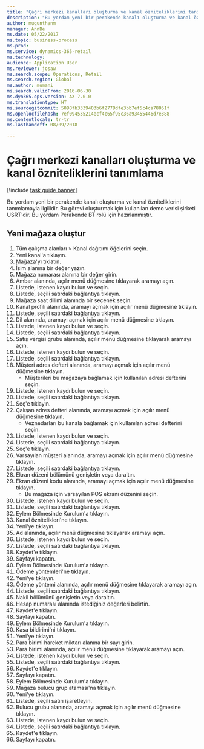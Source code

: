 ```yaml
--- 
title: "Çağrı merkezi kanalları oluşturma ve kanal özniteliklerini tanımlama"
description: "Bu yordam yeni bir perakende kanalı oluşturma ve kanal özniteliklerini tanımlamayla ilgilidir."
author: mugunthanm
manager: AnnBe
ms.date: 05/22/2017
ms.topic: business-process
ms.prod: 
ms.service: dynamics-365-retail
ms.technology: 
audience: Application User
ms.reviewer: josaw
ms.search.scope: Operations, Retail
ms.search.region: Global
ms.author: mumani
ms.search.validFrom: 2016-06-30
ms.dyn365.ops.version: AX 7.0.0
ms.translationtype: HT
ms.sourcegitcommit: 5098fb3339403b6f2779dfe3bb7ef5c4ca78051f
ms.openlocfilehash: 7ef094535214ecf4c65f95c36a93455446d7e388
ms.contentlocale: tr-tr
ms.lasthandoff: 08/09/2018

---
```

# <a name="create-call-center-channels-and-define-channel-attributes"></a>Çağrı merkezi kanalları oluşturma ve kanal özniteliklerini tanımlama

[!include [task guide banner](../includes/task-guide-banner.md)]

Bu yordam yeni bir perakende kanalı oluşturma ve kanal özniteliklerini tanımlamayla ilgilidir. Bu görevi oluşturmak için kullanılan demo verisi şirketi USRT'dir. Bu yordam Perakende BT rolü için hazırlanmıştır.


## <a name="create-new-store"></a>Yeni mağaza oluştur
1. Tüm çalışma alanları > Kanal dağıtımı öğelerini seçin.
2. Yeni kanal'a tıklayın.
3. Mağaza'yı tıklatın.
4. İsim alanına bir değer yazın.
5. Mağaza numarası alanına bir değer girin.
6. Ambar alanında, açılır menü düğmesine tıklayarak aramayı açın.
7. Listede, istenen kaydı bulun ve seçin.
8. Listede, seçili satırdaki bağlantıya tıklayın.
9. Mağaza saat dilimi alanında bir seçenek seçin.
10. Kanal profili alanında, aramayı açmak için açılır menü düğmesine tıklayın.
11. Listede, seçili satırdaki bağlantıya tıklayın.
12. Dil alanında, aramayı açmak için açılır menü düğmesine tıklayın.
13. Listede, istenen kaydı bulun ve seçin.
14. Listede, seçili satırdaki bağlantıya tıklayın.
15. Satış vergisi grubu alanında, açılır menü düğmesine tıklayarak aramayı açın.
16. Listede, istenen kaydı bulun ve seçin.
17. Listede, seçili satırdaki bağlantıya tıklayın.
18. Müşteri adres defteri alanında, aramayı açmak için açılır menü düğmesine tıklayın.
    * Müşterileri bu mağazaya bağlamak için kullanılan adresi defterini seçin.  
19. Listede, istenen kaydı bulun ve seçin.
20. Listede, seçili satırdaki bağlantıya tıklayın.
21. Seç'e tıklayın.
22. Çalışan adres defteri alanında, aramayı açmak için açılır menü düğmesine tıklayın.
    * Veznedarları bu kanala bağlamak için kullanılan adresi defterini seçin.  
23. Listede, istenen kaydı bulun ve seçin.
24. Listede, seçili satırdaki bağlantıya tıklayın.
25. Seç'e tıklayın.
26. Varsayılan müşteri alanında, aramayı açmak için açılır menü düğmesine tıklayın.
27. Listede, seçili satırdaki bağlantıya tıklayın.
28. Ekran düzeni bölümünü genişletin veya daraltın.
29. Ekran düzeni kodu alanında, aramayı açmak için açılır menü düğmesine tıklayın.
    * Bu mağaza için varsayılan POS ekranı düzenini seçin.  
30. Listede, istenen kaydı bulun ve seçin.
31. Listede, seçili satırdaki bağlantıya tıklayın.
32. Eylem Bölmesinde Kurulum'a tıklayın.
33. Kanal öznitelikleri'ne tıklayın.
34. Yeni'ye tıklayın.
35. Ad alanında, açılır menü düğmesine tıklayarak aramayı açın.
36. Listede, istenen kaydı bulun ve seçin.
37. Listede, seçili satırdaki bağlantıya tıklayın.
38. Kaydet'e tıklayın.
39. Sayfayı kapatın.
40. Eylem Bölmesinde Kurulum'a tıklayın.
41. Ödeme yöntemleri'ne tıklayın.
42. Yeni'ye tıklayın.
43. Ödeme yöntemi alanında, açılır menü düğmesine tıklayarak aramayı açın.
44. Listede, seçili satırdaki bağlantıya tıklayın.
45. Nakil bölümünü genişletin veya daraltın.
46. Hesap numarası alanında istediğiniz değerleri belirtin.
47. Kaydet'e tıklayın.
48. Sayfayı kapatın.
49. Eylem Bölmesinde Kurulum'a tıklayın.
50. Kasa bildirimi'ni tıklayın.
51. Yeni'ye tıklayın.
52. Para birimi hareket miktarı alanına bir sayı girin.
53. Para birimi alanında, açılır menü düğmesine tıklayarak aramayı açın.
54. Listede, istenen kaydı bulun ve seçin.
55. Listede, seçili satırdaki bağlantıya tıklayın.
56. Kaydet'e tıklayın.
57. Sayfayı kapatın.
58. Eylem Bölmesinde Kurulum'a tıklayın.
59. Mağaza bulucu grup ataması'na tıklayın.
60. Yeni'ye tıklayın.
61. Listede, seçili satırı işaretleyin.
62. Bulucu grubu alanında, aramayı açmak için açılır menü düğmesine tıklayın.
63. Listede, istenen kaydı bulun ve seçin.
64. Listede, seçili satırdaki bağlantıya tıklayın.
65. Kaydet'e tıklayın.
66. Sayfayı kapatın.


